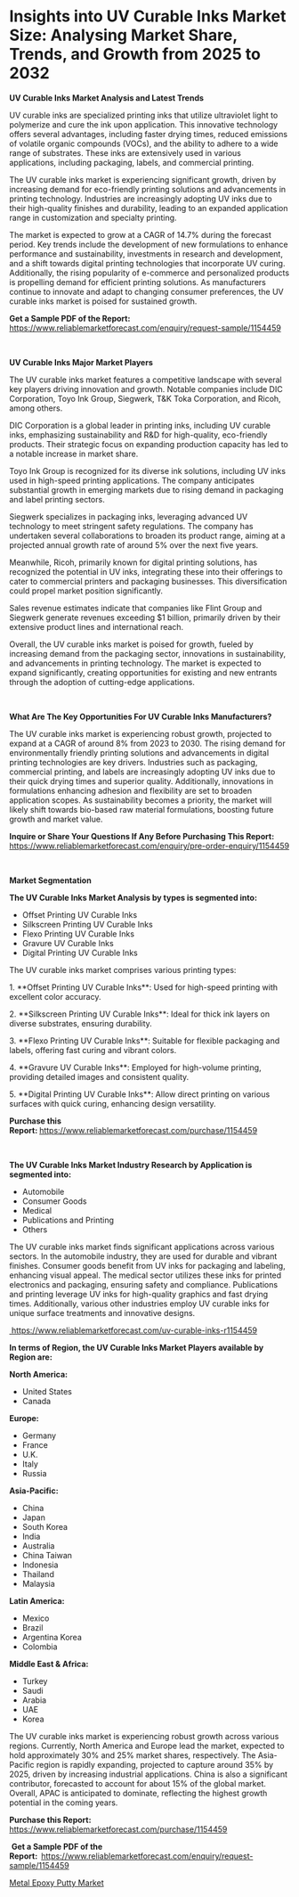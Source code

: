 <p><h1>Insights into UV Curable Inks Market Size: Analysing Market Share, Trends, and Growth from 2025 to 2032</h1></p><p><strong>UV Curable Inks Market Analysis and Latest Trends</strong></p>
<p><p>UV curable inks are specialized printing inks that utilize ultraviolet light to polymerize and cure the ink upon application. This innovative technology offers several advantages, including faster drying times, reduced emissions of volatile organic compounds (VOCs), and the ability to adhere to a wide range of substrates. These inks are extensively used in various applications, including packaging, labels, and commercial printing.</p><p>The UV curable inks market is experiencing significant growth, driven by increasing demand for eco-friendly printing solutions and advancements in printing technology. Industries are increasingly adopting UV inks due to their high-quality finishes and durability, leading to an expanded application range in customization and specialty printing. </p><p>The market is expected to grow at a CAGR of 14.7% during the forecast period. Key trends include the development of new formulations to enhance performance and sustainability, investments in research and development, and a shift towards digital printing technologies that incorporate UV curing. Additionally, the rising popularity of e-commerce and personalized products is propelling demand for efficient printing solutions. As manufacturers continue to innovate and adapt to changing consumer preferences, the UV curable inks market is poised for sustained growth.</p></p>
<p><strong>Get a Sample PDF of the Report:&nbsp;</strong> <a href="https://www.reliablemarketforecast.com/enquiry/request-sample/1154459?utm_campaign=3089&utm_medium=2&utm_source=Github&utm_content=ia&utm_term=02042025&utm_id=uv-curable-inks">https://www.reliablemarketforecast.com/enquiry/request-sample/1154459</a></p>
<p>&nbsp;</p>
<p><strong>UV Curable Inks Major Market Players</strong></p>
<p><p>The UV curable inks market features a competitive landscape with several key players driving innovation and growth. Notable companies include DIC Corporation, Toyo Ink Group, Siegwerk, T&K Toka Corporation, and Ricoh, among others.</p><p>DIC Corporation is a global leader in printing inks, including UV curable inks, emphasizing sustainability and R&D for high-quality, eco-friendly products. Their strategic focus on expanding production capacity has led to a notable increase in market share.</p><p>Toyo Ink Group is recognized for its diverse ink solutions, including UV inks used in high-speed printing applications. The company anticipates substantial growth in emerging markets due to rising demand in packaging and label printing sectors.</p><p>Siegwerk specializes in packaging inks, leveraging advanced UV technology to meet stringent safety regulations. The company has undertaken several collaborations to broaden its product range, aiming at a projected annual growth rate of around 5% over the next five years.</p><p>Meanwhile, Ricoh, primarily known for digital printing solutions, has recognized the potential in UV inks, integrating these into their offerings to cater to commercial printers and packaging businesses. This diversification could propel market position significantly.</p><p>Sales revenue estimates indicate that companies like Flint Group and Siegwerk generate revenues exceeding $1 billion, primarily driven by their extensive product lines and international reach.</p><p>Overall, the UV curable inks market is poised for growth, fueled by increasing demand from the packaging sector, innovations in sustainability, and advancements in printing technology. The market is expected to expand significantly, creating opportunities for existing and new entrants through the adoption of cutting-edge applications.</p></p>
<p>&nbsp;</p>
<p><strong>What Are The Key Opportunities For UV Curable Inks Manufacturers?</strong></p>
<p><p>The UV curable inks market is experiencing robust growth, projected to expand at a CAGR of around 8% from 2023 to 2030. The rising demand for environmentally friendly printing solutions and advancements in digital printing technologies are key drivers. Industries such as packaging, commercial printing, and labels are increasingly adopting UV inks due to their quick drying times and superior quality. Additionally, innovations in formulations enhancing adhesion and flexibility are set to broaden application scopes. As sustainability becomes a priority, the market will likely shift towards bio-based raw material formulations, boosting future growth and market value.</p></p>
<p><strong>Inquire or Share Your Questions If Any Before Purchasing This Report:</strong> <a href="https://www.reliablemarketforecast.com/enquiry/pre-order-enquiry/1154459?utm_campaign=3089&utm_medium=2&utm_source=Github&utm_content=ia&utm_term=02042025&utm_id=uv-curable-inks">https://www.reliablemarketforecast.com/enquiry/pre-order-enquiry/1154459</a></p>
<p>&nbsp;</p>
<p><strong>Market Segmentation</strong></p>
<p><strong>The UV Curable Inks Market Analysis by types is segmented into:</strong></p>
<p><ul><li>Offset Printing UV Curable Inks</li><li>Silkscreen Printing UV Curable Inks</li><li>Flexo Printing UV Curable Inks</li><li>Gravure UV Curable Inks</li><li>Digital Printing UV Curable Inks</li></ul></p>
<p><p>The UV curable inks market comprises various printing types: </p><p>1. **Offset Printing UV Curable Inks**: Used for high-speed printing with excellent color accuracy.</p><p>2. **Silkscreen Printing UV Curable Inks**: Ideal for thick ink layers on diverse substrates, ensuring durability.</p><p>3. **Flexo Printing UV Curable Inks**: Suitable for flexible packaging and labels, offering fast curing and vibrant colors.</p><p>4. **Gravure UV Curable Inks**: Employed for high-volume printing, providing detailed images and consistent quality.</p><p>5. **Digital Printing UV Curable Inks**: Allow direct printing on various surfaces with quick curing, enhancing design versatility.</p></p>
<p><strong>Purchase this Report:&nbsp;</strong><a href="https://www.reliablemarketforecast.com/purchase/1154459?utm_campaign=3089&utm_medium=2&utm_source=Github&utm_content=ia&utm_term=02042025&utm_id=uv-curable-inks">https://www.reliablemarketforecast.com/purchase/1154459</a></p>
<p>&nbsp;</p>
<p><strong>The UV Curable Inks Market Industry Research by Application is segmented into:</strong></p>
<p><ul><li>Automobile</li><li>Consumer Goods</li><li>Medical</li><li>Publications and Printing</li><li>Others</li></ul></p>
<p><p>The UV curable inks market finds significant applications across various sectors. In the automobile industry, they are used for durable and vibrant finishes. Consumer goods benefit from UV inks for packaging and labeling, enhancing visual appeal. The medical sector utilizes these inks for printed electronics and packaging, ensuring safety and compliance. Publications and printing leverage UV inks for high-quality graphics and fast drying times. Additionally, various other industries employ UV curable inks for unique surface treatments and innovative designs.</p></p>
<p><a href="https://www.reliablemarketforecast.com/uv-curable-inks-r1154459?utm_campaign=3089&utm_medium=2&utm_source=Github&utm_content=ia&utm_term=02042025&utm_id=uv-curable-inks">&nbsp;https://www.reliablemarketforecast.com/uv-curable-inks-r1154459</a></p>
<p><strong>In terms of Region, the UV Curable Inks Market Players available by Region are:</strong></p>
<p>
    <p> <strong> North America: </strong>
        <ul>
            <li>United States</li>
            <li>Canada</li>
        </ul>
        </p> 
    <p> <strong> Europe: </strong>
        <ul>
            <li>Germany</li>
            <li>France</li>
            <li>U.K.</li>
            <li>Italy</li>
            <li>Russia</li>
        </ul>
        </p> 
    <p> <strong> Asia-Pacific: </strong>
        <ul>
            <li>China</li>
            <li>Japan</li>
            <li>South Korea</li>
            <li>India</li>
            <li>Australia</li>
            <li>China Taiwan</li>
            <li>Indonesia</li>
            <li>Thailand</li>
            <li>Malaysia</li>
        </ul>
        </p> 
    <p> <strong> Latin America: </strong>
        <ul>
            <li>Mexico</li>
            <li>Brazil</li>
            <li>Argentina Korea</li>
            <li>Colombia</li>
        </ul>
        </p> 
    <p> <strong> Middle East & Africa: </strong>
        <ul>
            <li>Turkey</li>
            <li>Saudi</li>
            <li>Arabia</li>
            <li>UAE</li>
            <li>Korea</li>
        </ul>
    </p>
    </p>
<p><p>The UV curable inks market is experiencing robust growth across various regions. Currently, North America and Europe lead the market, expected to hold approximately 30% and 25% market shares, respectively. The Asia-Pacific region is rapidly expanding, projected to capture around 35% by 2025, driven by increasing industrial applications. China is also a significant contributor, forecasted to account for about 15% of the global market. Overall, APAC is anticipated to dominate, reflecting the highest growth potential in the coming years.</p></p>
<p><strong>Purchase this Report: </strong><a href="https://www.reliablemarketforecast.com/purchase/1154459?utm_campaign=3089&utm_medium=2&utm_source=Github&utm_content=ia&utm_term=02042025&utm_id=uv-curable-inks">https://www.reliablemarketforecast.com/purchase/1154459</a></p>
<p>&nbsp;<strong>Get a Sample PDF of the Report:&nbsp;&nbsp;</strong><a href="https://www.reliablemarketforecast.com/enquiry/request-sample/1154459?utm_campaign=3089&utm_medium=2&utm_source=Github&utm_content=ia&utm_term=02042025&utm_id=uv-curable-inks">https://www.reliablemarketforecast.com/enquiry/request-sample/1154459</a></p>
<p><strong></strong></p>
<p><p><a href="https://github.com/awalinfucci/Market-Research-Report-List-1/blob/main/metal-epoxy-putty-market.md?utm_campaign=3089&utm_medium=2&utm_source=Github&utm_content=ia&utm_term=02042025&utm_id=uv-curable-inks">Metal Epoxy Putty Market</a></p></p>
